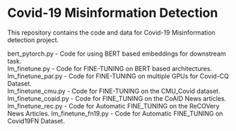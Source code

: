 # Covid-19 Misinformation Detection

This repository contains the code and data for Covid-19 Misinformation detection project.

bert_pytorch.py - Code for using BERT based embeddings for downstream task.          
lm_finetune.py - Code for FINE-TUNING on BERT based architectures.               
lm_finetune_par.py - Code for FINE-TUNING on multiple GPUs for Covid-CQ Dataset.             
lm_finetune_cmu.py - Code for FINE-TUNING on the CMU_Covid dataset.               
lm_finetune_coaid.py - Code for FINE_TUNING on the CoAID News articles.      
lm_finetune_rec.py - Code for Automatic FINE_TUNING on the ReCOVery News Articles.
lm_finetune_fn19.py - Code for Automatic FINE_TUNING on Covid19FN Dataset.
